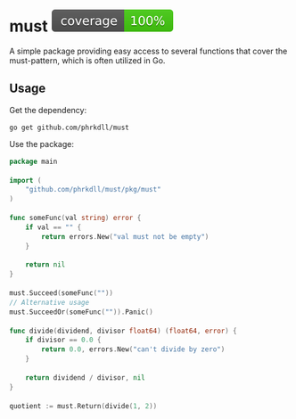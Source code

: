 # must ![coverage](https://raw.githubusercontent.com/phrkdll/must/badges/.badges/main/coverage.svg)

A simple package providing easy access to several functions that cover the must-pattern, which is often utilized in Go.

## Usage

Get the dependency:

```shell
go get github.com/phrkdll/must
```

Use the package:

```go
package main

import (
    "github.com/phrkdll/must/pkg/must"
)

func someFunc(val string) error {
    if val == "" {
        return errors.New("val must not be empty")
    }

    return nil
}
    
must.Succeed(someFunc(""))
// Alternative usage
must.SucceedOr(someFunc("")).Panic()

func divide(dividend, divisor float64) (float64, error) {
    if divisor == 0.0 {
        return 0.0, errors.New("can't divide by zero")
    }

    return dividend / divisor, nil
}

quotient := must.Return(divide(1, 2))
```
